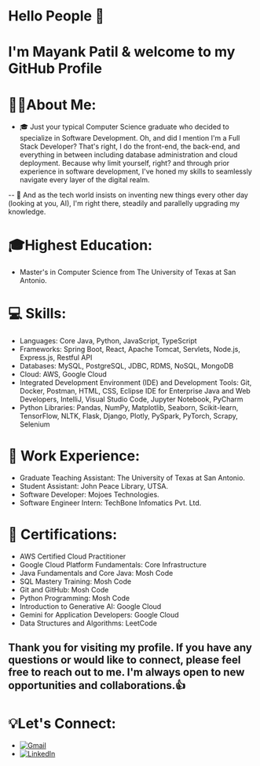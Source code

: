 # Hello People 👋
# I'm Mayank Patil & welcome to my GitHub Profile
# 🧑‍💻About Me:
- 🎓 Just your typical Computer Science graduate who decided to specialize in Software Development. Oh, and did I mention I'm a Full Stack Developer? That's right, I do the front-end, the back-end, and everything in between including database administration and cloud deployment. Because why limit yourself, right? 
and through prior experience in software development, I've honed my skills to seamlessly navigate every layer of the digital realm.

-- 🚀 And as the tech world insists on inventing new things every other day (looking at you, AI), I'm right there, steadily and parallelly upgrading my knowledge.

# 🎓Highest Education:
-  Master's in Computer Science from The University of Texas at San Antonio.

# 💻 Skills:

- Languages: Core Java, Python, JavaScript, TypeScript
- Frameworks: Spring Boot, React, Apache Tomcat, Servlets, Node.js, Express.js, Restful API
- Databases: MySQL, PostgreSQL, JDBC, RDMS, NoSQL, MongoDB
- Cloud: AWS, Google Cloud
- Integrated Development Environment (IDE) and Development Tools: Git, Docker, Postman, HTML, CSS, Eclipse IDE for Enterprise Java and Web Developers, IntelliJ, Visual Studio Code, Jupyter Notebook, PyCharm
- Python Libraries: Pandas, NumPy, Matplotlib, Seaborn, Scikit-learn, TensorFlow, NLTK, Flask, Django, Plotly, PySpark, PyTorch, Scrapy, Selenium

# 👔 Work Experience:
- Graduate Teaching Assistant: The University of Texas at San Antonio.
- Student Assistant: John Peace Library, UTSA.
- Software Developer: Mojoes Technologies.
- Software Engineer Intern: TechBone Infomatics Pvt. Ltd.

# 🏅 Certifications:
- AWS Certified Cloud Practitioner
- Google Cloud Platform Fundamentals: Core Infrastructure
- Java Fundamentals and Core Java: Mosh Code
- SQL Mastery Training: Mosh Code
- Git and GitHub: Mosh Code
- Python Programming: Mosh Code
- Introduction to Generative AI: Google Cloud
- Gemini for Application Developers: Google Cloud
- Data Structures and Algorithms: LeetCode

## Thank you for visiting my profile. If you have any questions or would like to connect, please feel free to reach out to me. I'm always open to new opportunities and collaborations.👍

# 💡Let's Connect: 
- [![Gmail](https://img.shields.io/badge/Gmail-D14836?style=for-the-badge&logo=gmail&logoColor=white)](mailto:mayankpatil892@gmail.com)
- [![LinkedIn](https://img.shields.io/badge/LinkedIn-0077B5?style=for-the-badge&logo=linkedin&logoColor=white)](https://www.linkedin.com/in/thetechsorcerer/)


<!--
**Mayankp11/Mayankp11** is a ✨ _special_ ✨ repository because its `README.md` (this file) appears on your GitHub profile.

Here are some ideas to get you started:

- 🔭 I’m currently working on ...
- 🌱 I’m currently learning ...
- 👯 I’m looking to collaborate on ...
- 🤔 I’m looking for help with ...
- 💬 Ask me about ...
- 📫 How to reach me: ...
- 😄 Pronouns: ...
- ⚡ Fun fact: ...
-->
